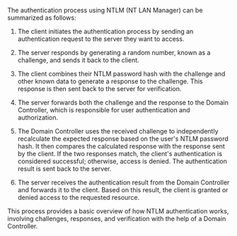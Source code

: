 The authentication process using NTLM (NT LAN Manager) can be summarized as follows:

1. The client initiates the authentication process by sending an authentication request to the server they want to access.

2. The server responds by generating a random number, known as a challenge, and sends it back to the client.

3. The client combines their NTLM password hash with the challenge and other known data to generate a response to the challenge. This response is then sent back to the server for verification.

4. The server forwards both the challenge and the response to the Domain Controller, which is responsible for user authentication and authorization.

5. The Domain Controller uses the received challenge to independently recalculate the expected response based on the user's NTLM password hash. It then compares the calculated response with the response sent by the client. If the two responses match, the client's authentication is considered successful; otherwise, access is denied. The authentication result is sent back to the server.

6. The server receives the authentication result from the Domain Controller and forwards it to the client. Based on this result, the client is granted or denied access to the requested resource.

This process provides a basic overview of how NTLM authentication works, involving challenges, responses, and verification with the help of a Domain Controller.